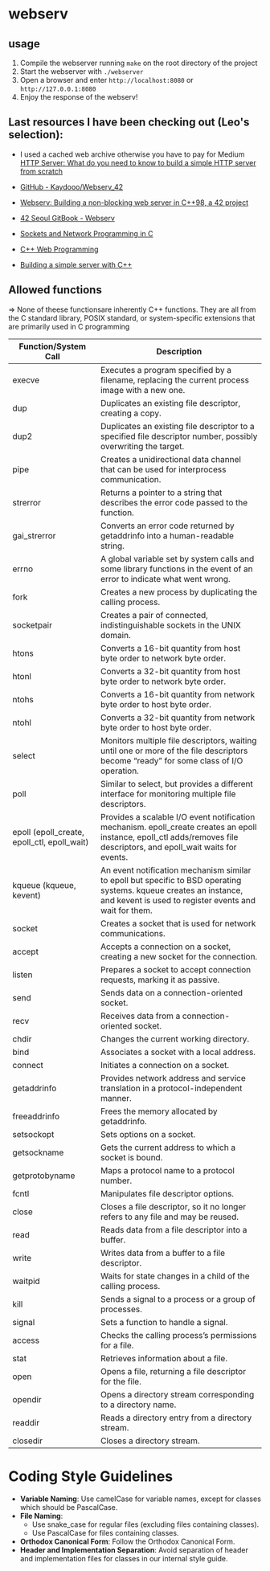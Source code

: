 # webserv

## usage

1. Compile the webserver running `make` on the root directory of the project
2. Start the webserver with `./webserver`
3. Open a browser and enter `http://localhost:8080` or `http://127.0.0.1:8080`
4. Enjoy the response of the webserv!

## Last resources I have been checking out (Leo's selection):

- I used a cached web archive otherwise you have to pay for Medium
  [HTTP Server: What do you need to know to build a simple HTTP server from scratch](https://web.archive.org/web/20190124234346/https://medium.com/from-the-scratch/http-server-what-do-you-need-to-know-to-build-a-simple-http-server-from-scratch-d1ef8945e4fa)

- [GitHub - Kaydooo/Webserv_42](https://github.com/Kaydooo/Webserv_42?tab=readme-ov-file)

- [Webserv: Building a non-blocking web server in C++98, a 42 project](https://m4nnb3ll.medium.com/webserv-building-a-non-blocking-web-server-in-c-98-a-42-project-04c7365e4ec7)

- [42 Seoul GitBook - Webserv](https://42seoul.gitbook.io/webserv)

- [Sockets and Network Programming in C](https://www.codequoi.com/en/sockets-and-network-programming-in-c/)

- [C++ Web Programming](https://www.tutorialspoint.com/cplusplus/cpp_web_programming.htm)

- [Building a simple server with C++](https://ncona.com/2019/04/building-a-simple-server-with-cpp/)

## Allowed functions

=> None of theese functionsare inherently C++ functions. They are all from the C standard library, POSIX standard, or system-specific extensions that are primarily used in C programming

| Function/System Call                        | Description                                                                                                                                                                  |
| ------------------------------------------- | ---------------------------------------------------------------------------------------------------------------------------------------------------------------------------- |
| execve                                      | Executes a program specified by a filename, replacing the current process image with a new one.                                                                              |
| dup                                         | Duplicates an existing file descriptor, creating a copy.                                                                                                                     |
| dup2                                        | Duplicates an existing file descriptor to a specified file descriptor number, possibly overwriting the target.                                                               |
| pipe                                        | Creates a unidirectional data channel that can be used for interprocess communication.                                                                                       |
| strerror                                    | Returns a pointer to a string that describes the error code passed to the function.                                                                                          |
| gai_strerror                                | Converts an error code returned by getaddrinfo into a human-readable string.                                                                                                 |
| errno                                       | A global variable set by system calls and some library functions in the event of an error to indicate what went wrong.                                                       |
| fork                                        | Creates a new process by duplicating the calling process.                                                                                                                    |
| socketpair                                  | Creates a pair of connected, indistinguishable sockets in the UNIX domain.                                                                                                   |
| htons                                       | Converts a 16-bit quantity from host byte order to network byte order.                                                                                                       |
| htonl                                       | Converts a 32-bit quantity from host byte order to network byte order.                                                                                                       |
| ntohs                                       | Converts a 16-bit quantity from network byte order to host byte order.                                                                                                       |
| ntohl                                       | Converts a 32-bit quantity from network byte order to host byte order.                                                                                                       |
| select                                      | Monitors multiple file descriptors, waiting until one or more of the file descriptors become “ready” for some class of I/O operation.                                        |
| poll                                        | Similar to select, but provides a different interface for monitoring multiple file descriptors.                                                                              |
| epoll (epoll_create, epoll_ctl, epoll_wait) | Provides a scalable I/O event notification mechanism. epoll_create creates an epoll instance, epoll_ctl adds/removes file descriptors, and epoll_wait waits for events.      |
| kqueue (kqueue, kevent)                     | An event notification mechanism similar to epoll but specific to BSD operating systems. kqueue creates an instance, and kevent is used to register events and wait for them. |
| socket                                      | Creates a socket that is used for network communications.                                                                                                                    |
| accept                                      | Accepts a connection on a socket, creating a new socket for the connection.                                                                                                  |
| listen                                      | Prepares a socket to accept connection requests, marking it as passive.                                                                                                      |
| send                                        | Sends data on a connection-oriented socket.                                                                                                                                  |
| recv                                        | Receives data from a connection-oriented socket.                                                                                                                             |
| chdir                                       | Changes the current working directory.                                                                                                                                       |
| bind                                        | Associates a socket with a local address.                                                                                                                                    |
| connect                                     | Initiates a connection on a socket.                                                                                                                                          |
| getaddrinfo                                 | Provides network address and service translation in a protocol-independent manner.                                                                                           |
| freeaddrinfo                                | Frees the memory allocated by getaddrinfo.                                                                                                                                   |
| setsockopt                                  | Sets options on a socket.                                                                                                                                                    |
| getsockname                                 | Gets the current address to which a socket is bound.                                                                                                                         |
| getprotobyname                              | Maps a protocol name to a protocol number.                                                                                                                                   |
| fcntl                                       | Manipulates file descriptor options.                                                                                                                                         |
| close                                       | Closes a file descriptor, so it no longer refers to any file and may be reused.                                                                                              |
| read                                        | Reads data from a file descriptor into a buffer.                                                                                                                             |
| write                                       | Writes data from a buffer to a file descriptor.                                                                                                                              |
| waitpid                                     | Waits for state changes in a child of the calling process.                                                                                                                   |
| kill                                        | Sends a signal to a process or a group of processes.                                                                                                                         |
| signal                                      | Sets a function to handle a signal.                                                                                                                                          |
| access                                      | Checks the calling process’s permissions for a file.                                                                                                                         |
| stat                                        | Retrieves information about a file.                                                                                                                                          |
| open                                        | Opens a file, returning a file descriptor for the file.                                                                                                                      |
| opendir                                     | Opens a directory stream corresponding to a directory name.                                                                                                                  |
| readdir                                     | Reads a directory entry from a directory stream.                                                                                                                             |
| closedir                                    | Closes a directory stream.                                                                                                                                                   |

# Coding Style Guidelines

- **Variable Naming**: Use camelCase for variable names, except for classes which should be PascalCase.
- **File Naming**:
  - Use snake_case for regular files (excluding files containing classes).
  - Use PascalCase for files containing classes.
- **Orthodox Canonical Form**: Follow the Orthodox Canonical Form.
- **Header and Implementation Separation**: Avoid separation of header and implementation files for classes in our internal style guide.
